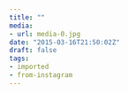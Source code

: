 ```yaml
---
title: ""
media:
- url: media-0.jpg
date: "2015-03-16T21:50:02Z"
draft: false
tags:
- imported
- from-instagram
---
```

